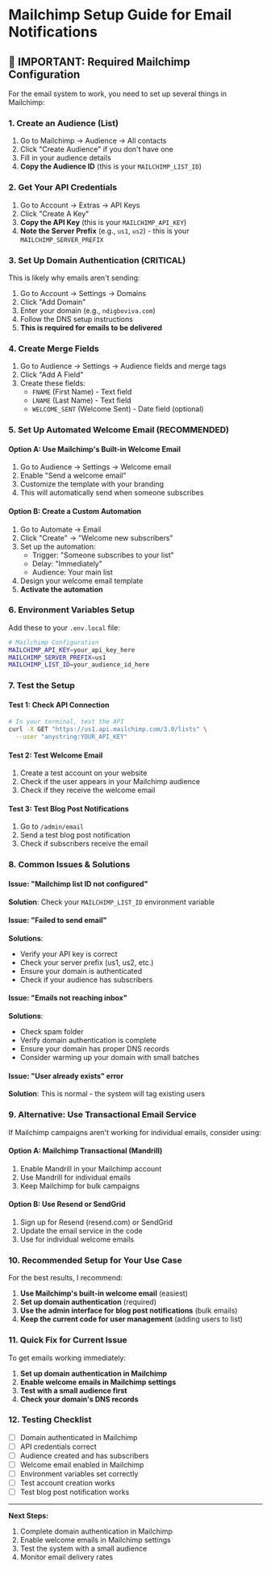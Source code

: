 # Mailchimp Setup Guide for Email Notifications

## 🚨 IMPORTANT: Required Mailchimp Configuration

For the email system to work, you need to set up several things in Mailchimp:

### 1. **Create an Audience (List)**
1. Go to Mailchimp → Audience → All contacts
2. Click "Create Audience" if you don't have one
3. Fill in your audience details
4. **Copy the Audience ID** (this is your `MAILCHIMP_LIST_ID`)

### 2. **Get Your API Credentials**
1. Go to Account → Extras → API Keys
2. Click "Create A Key"
3. **Copy the API Key** (this is your `MAILCHIMP_API_KEY`)
4. **Note the Server Prefix** (e.g., `us1`, `us2`) - this is your `MAILCHIMP_SERVER_PREFIX`

### 3. **Set Up Domain Authentication (CRITICAL)**
This is likely why emails aren't sending:

1. Go to Account → Settings → Domains
2. Click "Add Domain"
3. Enter your domain (e.g., `ndigboviva.com`)
4. Follow the DNS setup instructions
5. **This is required for emails to be delivered**

### 4. **Create Merge Fields**
1. Go to Audience → Settings → Audience fields and merge tags
2. Click "Add A Field"
3. Create these fields:
   - `FNAME` (First Name) - Text field
   - `LNAME` (Last Name) - Text field
   - `WELCOME_SENT` (Welcome Sent) - Date field (optional)

### 5. **Set Up Automated Welcome Email (RECOMMENDED)**

#### Option A: Use Mailchimp's Built-in Welcome Email
1. Go to Audience → Settings → Welcome email
2. Enable "Send a welcome email"
3. Customize the template with your branding
4. This will automatically send when someone subscribes

#### Option B: Create a Custom Automation
1. Go to Automate → Email
2. Click "Create" → "Welcome new subscribers"
3. Set up the automation:
   - Trigger: "Someone subscribes to your list"
   - Delay: "Immediately"
   - Audience: Your main list
4. Design your welcome email template
5. **Activate the automation**

### 6. **Environment Variables Setup**

Add these to your `.env.local` file:

```bash
# Mailchimp Configuration
MAILCHIMP_API_KEY=your_api_key_here
MAILCHIMP_SERVER_PREFIX=us1
MAILCHIMP_LIST_ID=your_audience_id_here
```

### 7. **Test the Setup**

#### Test 1: Check API Connection
```bash
# In your terminal, test the API
curl -X GET "https://us1.api.mailchimp.com/3.0/lists" \
  --user "anystring:YOUR_API_KEY"
```

#### Test 2: Test Welcome Email
1. Create a test account on your website
2. Check if the user appears in your Mailchimp audience
3. Check if they receive the welcome email

#### Test 3: Test Blog Post Notifications
1. Go to `/admin/email`
2. Send a test blog post notification
3. Check if subscribers receive the email

### 8. **Common Issues & Solutions**

#### Issue: "Mailchimp list ID not configured"
**Solution**: Check your `MAILCHIMP_LIST_ID` environment variable

#### Issue: "Failed to send email"
**Solutions**:
- Verify your API key is correct
- Check your server prefix (us1, us2, etc.)
- Ensure your domain is authenticated
- Check if your audience has subscribers

#### Issue: "Emails not reaching inbox"
**Solutions**:
- Check spam folder
- Verify domain authentication is complete
- Ensure your domain has proper DNS records
- Consider warming up your domain with small batches

#### Issue: "User already exists" error
**Solution**: This is normal - the system will tag existing users

### 9. **Alternative: Use Transactional Email Service**

If Mailchimp campaigns aren't working for individual emails, consider using:

#### Option A: Mailchimp Transactional (Mandrill)
1. Enable Mandrill in your Mailchimp account
2. Use Mandrill for individual emails
3. Keep Mailchimp for bulk campaigns

#### Option B: Use Resend or SendGrid
1. Sign up for Resend (resend.com) or SendGrid
2. Update the email service in the code
3. Use for individual welcome emails

### 10. **Recommended Setup for Your Use Case**

For the best results, I recommend:

1. **Use Mailchimp's built-in welcome email** (easiest)
2. **Set up domain authentication** (required)
3. **Use the admin interface for blog post notifications** (bulk emails)
4. **Keep the current code for user management** (adding users to list)

### 11. **Quick Fix for Current Issue**

To get emails working immediately:

1. **Set up domain authentication in Mailchimp**
2. **Enable welcome emails in Mailchimp settings**
3. **Test with a small audience first**
4. **Check your domain's DNS records**

### 12. **Testing Checklist**

- [ ] Domain authenticated in Mailchimp
- [ ] API credentials correct
- [ ] Audience created and has subscribers
- [ ] Welcome email enabled in Mailchimp
- [ ] Environment variables set correctly
- [ ] Test account creation works
- [ ] Test blog post notification works

---

**Next Steps:**
1. Complete domain authentication in Mailchimp
2. Enable welcome emails in Mailchimp settings
3. Test the system with a small audience
4. Monitor email delivery rates
